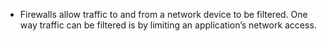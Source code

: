 - Firewalls allow traffic to and from a network device to be filtered. One way traffic can be filtered is by limiting an application’s network access.